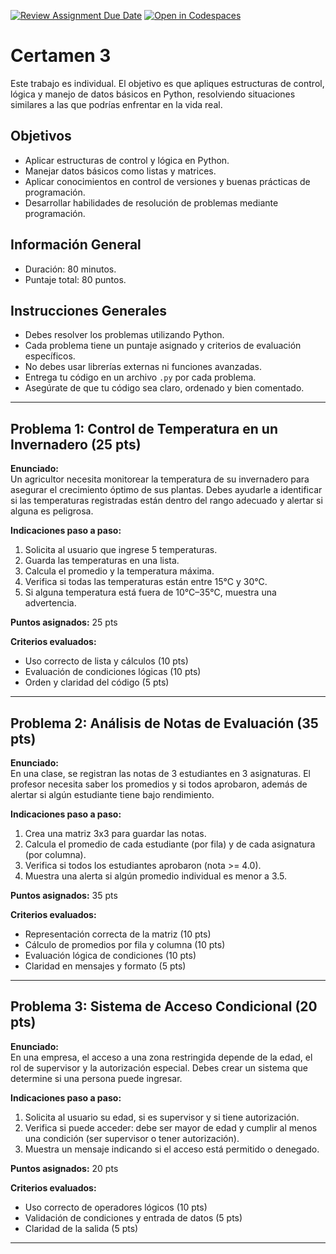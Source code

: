[![Review Assignment Due Date](https://classroom.github.com/assets/deadline-readme-button-22041afd0340ce965d47ae6ef1cefeee28c7c493a6346c4f15d667ab976d596c.svg)](https://classroom.github.com/a/bK4eFHaA)
[![Open in Codespaces](https://classroom.github.com/assets/launch-codespace-2972f46106e565e64193e422d61a12cf1da4916b45550586e14ef0a7c637dd04.svg)](https://classroom.github.com/open-in-codespaces?assignment_repo_id=19816801)
# Certamen 3 

Este trabajo es individual. El objetivo es que apliques estructuras de control, lógica y manejo de datos básicos en Python, resolviendo situaciones similares a las que podrías enfrentar en la vida real.

## Objetivos
- Aplicar estructuras de control y lógica en Python.
- Manejar datos básicos como listas y matrices.
- Aplicar conocimientos en control de versiones y buenas prácticas de programación.
- Desarrollar habilidades de resolución de problemas mediante programación.

## Información General
- Duración: 80 minutos.
- Puntaje total: 80 puntos.

## Instrucciones Generales
- Debes resolver los problemas utilizando Python.
- Cada problema tiene un puntaje asignado y criterios de evaluación específicos.
- No debes usar librerías externas ni funciones avanzadas.
- Entrega tu código en un archivo `.py` por cada problema.
- Asegúrate de que tu código sea claro, ordenado y bien comentado.

---

## Problema 1: Control de Temperatura en un Invernadero (25 pts)

**Enunciado:**  
Un agricultor necesita monitorear la temperatura de su invernadero para asegurar el crecimiento óptimo de sus plantas. Debes ayudarle a identificar si las temperaturas registradas están dentro del rango adecuado y alertar si alguna es peligrosa.

**Indicaciones paso a paso:**
1. Solicita al usuario que ingrese 5 temperaturas.
2. Guarda las temperaturas en una lista.
3. Calcula el promedio y la temperatura máxima.
4. Verifica si todas las temperaturas están entre 15°C y 30°C.
5. Si alguna temperatura está fuera de 10°C–35°C, muestra una advertencia.

**Puntos asignados:** 25 pts

**Criterios evaluados:**
- Uso correcto de lista y cálculos (10 pts)
- Evaluación de condiciones lógicas (10 pts)
- Orden y claridad del código (5 pts)

---

## Problema 2: Análisis de Notas de Evaluación (35 pts)

**Enunciado:**  
En una clase, se registran las notas de 3 estudiantes en 3 asignaturas. El profesor necesita saber los promedios y si todos aprobaron, además de alertar si algún estudiante tiene bajo rendimiento.

**Indicaciones paso a paso:**
1. Crea una matriz 3x3 para guardar las notas.
2. Calcula el promedio de cada estudiante (por fila) y de cada asignatura (por columna).
3. Verifica si todos los estudiantes aprobaron (nota >= 4.0).
4. Muestra una alerta si algún promedio individual es menor a 3.5.

**Puntos asignados:** 35 pts

**Criterios evaluados:**
- Representación correcta de la matriz (10 pts)
- Cálculo de promedios por fila y columna (10 pts)
- Evaluación lógica de condiciones (10 pts)
- Claridad en mensajes y formato (5 pts)

---

## Problema 3: Sistema de Acceso Condicional (20 pts)

**Enunciado:**  
En una empresa, el acceso a una zona restringida depende de la edad, el rol de supervisor y la autorización especial. Debes crear un sistema que determine si una persona puede ingresar.

**Indicaciones paso a paso:**
1. Solicita al usuario su edad, si es supervisor y si tiene autorización.
2. Verifica si puede acceder: debe ser mayor de edad y cumplir al menos una condición (ser supervisor o tener autorización).
3. Muestra un mensaje indicando si el acceso está permitido o denegado.

**Puntos asignados:** 20 pts

**Criterios evaluados:**
- Uso correcto de operadores lógicos (10 pts)
- Validación de condiciones y entrada de datos (5 pts)
- Claridad de la salida (5 pts)

---

